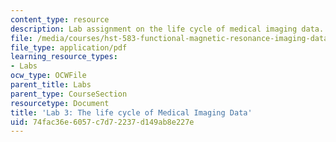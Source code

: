 ```yaml
---
content_type: resource
description: Lab assignment on the life cycle of medical imaging data.
file: /media/courses/hst-583-functional-magnetic-resonance-imaging-data-acquisition-and-analysis-fall-2008/74fac36e6057c7d72237d149ab8e227e_lab3.pdf
file_type: application/pdf
learning_resource_types:
- Labs
ocw_type: OCWFile
parent_title: Labs
parent_type: CourseSection
resourcetype: Document
title: 'Lab 3: The life cycle of Medical Imaging Data'
uid: 74fac36e-6057-c7d7-2237-d149ab8e227e
---
```

